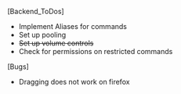 
[Backend_ToDos]
* Implement Aliases for commands
* Set up pooling
* ~~Set up volume controls~~
* Check for permissions on restricted commands


[Bugs]
  * Dragging does not work on firefox